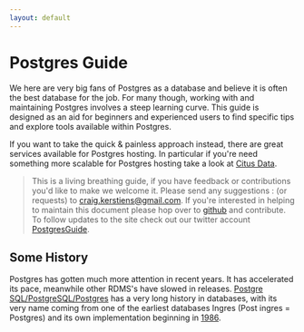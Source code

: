 ```yaml
---
layout: default
---
```


Postgres Guide
==============

We here are very big fans of Postgres as a database and believe it is often the best database for the job. For many though, working with and maintaining Postgres involves a steep learning curve. This guide is designed as an aid for beginners and experienced users to find specific tips and explore tools available within Postgres.

If you want to take the quick & painless approach instead, there are great services available for Postgres hosting. In particular if you're need something more scalable for Postgres hosting take a look at [Citus Data](https://www.citusdata.com).

> This is a living breathing guide, if you have feedback or contributions you'd like to make we welcome it. Please send any suggestions
> :   (or requests) to <craig.kerstiens@gmail.com>. If you're interested
>     in helping to maintain this document please hop over to
>     [github](https://github.com/craigkerstiens/postgresguide.com) and
>     contribute. To follow updates to the site check out our twitter
>     account [PostgresGuide](http://www.twitter.com/postgresguide).

Some History
------------

Postgres has gotten much more attention in recent years. It has accelerated its pace, meanwhile other RDMS's have slowed in releases. [Postgre SQL/PostgreSQL/Postgres](http://www.postgresql.org/) has a very long history in databases, with its very name coming from one of the earliest databases Ingres (Post ingres = Postgres) and its own implementation beginning in [1986](http://www.postgresql.org/docs/8.4/static/history.html).
